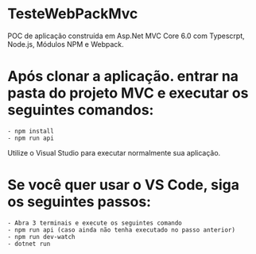 # TesteWebPackMvc

POC de aplicação construída em Asp.Net MVC Core 6.0 com Typescrpt, Node.js, Módulos NPM e Webpack.

# Após clonar a aplicação. entrar na pasta do projeto MVC e executar os seguintes comandos:

    - npm install
    - npm run api

Utilize o Visual Studio para executar normalmente sua aplicação.

# Se você quer usar o VS Code, siga os seguintes passos:

    - Abra 3 terminais e execute os seguintes comando
    - npm run api (caso ainda não tenha executado no passo anterior)
    - npm run dev-watch
    - dotnet run
